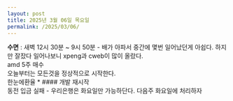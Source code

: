 ```yaml
---
layout: post
title: 2025년 3월 06일 목요일
permalink: /2025/03/06/
---
```

**수면** : 새벽 12시 30분 ~ 9시 50분 - 배가 아파서 중간에 몇번 일어났던게 아쉽다. 하지만 잘잤다
일어나보니 xpeng과 cweb이 많이 올랐다.<br/>
amd 5주 매수<br/>
오늘부터는 모든것을 정상적으로 시작한다.<br/>
한눈에환율 * #### 개발 재시작<br/>
동전 입금 실패 - 우리은행은 화요일만 가능하단다. 다음주 화요일에 처리하자